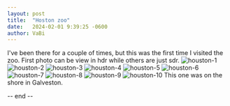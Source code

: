 ```yaml
---
layout: post
title:  "Hoston zoo"
date:   2024-02-01 9:39:25 -0600
author: VaBi
---
```


I've been there for a couple of times, but this was the first time I visited the zoo. 
First photo can be view in hdr while others are just sdr.
![houston-1](/imgs/houston/houston-1-hdr.jpg)
![houston-2](/imgs/houston/houston-2.jpg)
![houston-3](/imgs/houston/houston-3.jpg)
![houston-4](/imgs/houston/houston-4.jpg)
![houston-5](/imgs/houston/houston-5.jpg)
![houston-6](/imgs/houston/houston-6.jpg)
![houston-7](/imgs/houston/houston-7.jpg)
![houston-8](/imgs/houston/houston-8.jpg)
![houston-9](/imgs/houston/houston-9.jpg)
![houston-10](/imgs/houston/houston-10.jpg)
This one was on the shore in Galveston. 

-- end --


